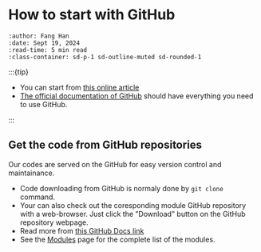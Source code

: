 # How to start with GitHub

```{article-info}
:author: Fang Han
:date: Sept 19, 2024
:read-time: 5 min read
:class-container: sd-p-1 sd-outline-muted sd-rounded-1
```

:::{tip}
- You can start from [this online article](https://docs.github.com/en/get-started/start-your-journey/about-github-and-git)
- [The official documentation of GitHub](https://docs.github.com/en) should have everything you need to use GitHub. 

:::

##  Get the code from GitHub repositories

Our codes are served on the GitHub for easy version control and maintainance.
- Code downloading from GitHub is normaly done by `git clone` command.
- Your can also check out the coresponding module GitHub repository with a web-browser. Just click the "Download" button on the GitHub repository webpage.
- Read more from [this GitHub Docs link](https://docs.github.com/en/get-started/using-git)
- See the [Modules](/modules/) page for the complete list of the modules.